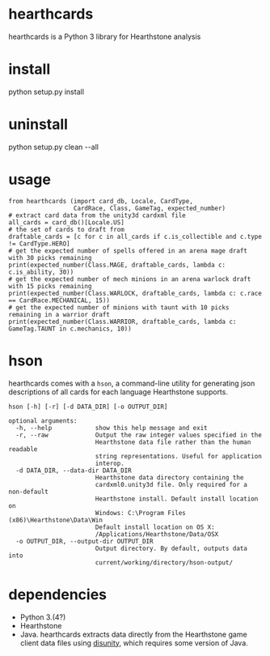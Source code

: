 # hearthcards
hearthcards is a Python 3 library for Hearthstone analysis

# install
  python setup.py install

# uninstall
  python setup.py clean --all

# usage
    from hearthcards (import card_db, Locale, CardType, 
                      CardRace, Class, GameTag, expected_number)
    # extract card data from the unity3d cardxml file
    all_cards = card_db()[Locale.US]
    # the set of cards to draft from
    draftable_cards = [c for c in all_cards if c.is_collectible and c.type != CardType.HERO]
    # get the expected number of spells offered in an arena mage draft with 30 picks remaining
    print(expected_number(Class.MAGE, draftable_cards, lambda c: c.is_ability, 30))
    # get the expected number of mech minions in an arena warlock draft with 15 picks remaining
    print(expected_number(Class.WARLOCK, draftable_cards, lambda c: c.race == CardRace.MECHANICAL, 15))
    # get the expected number of minions with taunt with 10 picks remaining in a warrior draft
    print(expected_number(Class.WARRIOR, draftable_cards, lambda c: GameTag.TAUNT in c.mechanics, 10))

# hson
hearthcards comes with a `hson`, a command-line utility for generating json descriptions of all cards for each language Hearthstone supports.

    hson [-h] [-r] [-d DATA_DIR] [-o OUTPUT_DIR]
  
    optional arguments:
      -h, --help            show this help message and exit
      -r, --raw             Output the raw integer values specified in the
                            Hearthstone data file rather than the human readable
                            string representations. Useful for application
                            interop.
      -d DATA_DIR, --data-dir DATA_DIR
                            Hearthstone data directory containing the
                            cardxml0.unity3d file. Only required for a non-default
                            Hearthstone install. Default install location on
                            Windows: C:\Program Files (x86)\Hearthstone\Data\Win
                            Default install location on OS X:
                            /Applications/Hearthstone/Data/OSX
      -o OUTPUT_DIR, --output-dir OUTPUT_DIR
                            Output directory. By default, outputs data into
                            current/working/directory/hson-output/

# dependencies
- Python 3.(4?)
- Hearthstone
- Java. hearthcards extracts data directly from the Hearthstone game client data files using [disunity](https://github.com/ata4/disunity), which requires some version of Java. 

